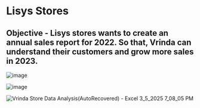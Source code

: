 # Lisys Stores 

## Objective - Lisys stores wants to create an annual sales report for 2022. So that, Vrinda can understand their customers and grow more sales in 2023.

![image](https://github.com/user-attachments/assets/17f04246-a675-4333-9650-316f33e015b3)


![image](https://github.com/user-attachments/assets/aad4556b-8fec-430d-ac76-1e20c9a59719)


![Vrinda Store Data Analysis(AutoRecovered) - Excel 3_5_2025 7_08_05 PM](https://github.com/user-attachments/assets/49a1715e-7086-49b4-a00a-ee9b6478ea47)

